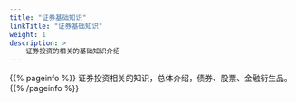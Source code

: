 ```yaml
---
title: "证券基础知识"
linkTitle: "证券基础知识"
weight: 1
description: >
    证券投资的相关的基础知识介绍
---
```


{{% pageinfo %}}
证券投资相关的知识，总体介绍，债券、股票、金融衍生品。
{{% /pageinfo %}}
